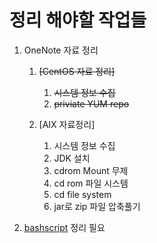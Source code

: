 # 정리 해야할 작업들

1. OneNote 자료 정리
    1. ~~[CentOS 자료 정리]~~

        1. ~~시스템 정보 수집~~
        1. ~~priviate YUM repo~~

    1. [AIX 자료정리]
        1. 시스템 정보 수집
        1. JDK 설치
        1. cdrom Mount 무제
        1. cd rom 파일 시스템
        1. cd file system
        1. jar로 zip 파일 압축풀기


1. [bashscript](./OS/bashscript/README.md) 정리 필요
